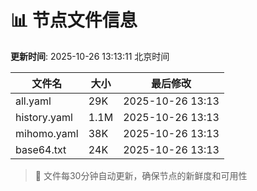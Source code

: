 # 📊 节点文件信息

**更新时间**: 2025-10-26 13:13:11 北京时间

| 文件名 | 大小 | 最后修改 |
|--------|------|----------|
| all.yaml | 29K | 2025-10-26 13:13 |
| history.yaml | 1.1M | 2025-10-26 13:13 |
| mihomo.yaml | 38K | 2025-10-26 13:13 |
| base64.txt | 24K | 2025-10-26 13:13 |

> 🔄 文件每30分钟自动更新，确保节点的新鲜度和可用性
